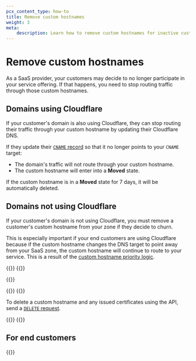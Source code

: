 ```yaml
---
pcx_content_type: how-to
title: Remove custom hostnames
weight: 3
meta:
    description: Learn how to remove custom hostnames for inactive customers.
---
```


# Remove custom hostnames

As a SaaS provider, your customers may decide to no longer participate in your service offering. If that happens, you need to stop routing traffic through those custom hostnames.

## Domains using Cloudflare

If your customer's domain is also using Cloudflare, they can stop routing their traffic through your custom hostname by updating their Cloudflare DNS.

If they update their [`CNAME` record](/cloudflare-for-platforms/cloudflare-for-saas/start/getting-started/#step-3--have-customer-create-cname-record) so that it no longer points to your `CNAME` target:

- The domain's traffic will not route through your custom hostname.
- The custom hostname will enter into a **Moved** state.

If the custom hostname is in a **Moved** state for 7 days, it will be automatically deleted.

## Domains not using Cloudflare

If your customer's domain is not using Cloudflare, you must remove a customer's custom hostname from your zone if they decide to churn.

This is especially important if your end customers are using Cloudflare because if the custom hostname changes the DNS target to point away from your SaaS zone, the custom hostname will continue to route to your service. This is a result of the [custom hostname priority logic](/ssl/reference/certificate-and-hostname-priority/#hostname-priority-ssl-for-saas).

{{<tabs labels="Dashboard | API">}}
{{<tab label="dashboard" no-code="true">}}
 
{{<render file="_delete-custom-hostname-dash.md">}}
 
{{</tab>}}
{{<tab label="api" no-code="true">}}
 
To delete a custom hostname and any issued certificates using the API, send a [`DELETE` request](/api/operations/custom-hostname-for-a-zone-delete-custom-hostname-(-and-any-issued-ssl-certificates)).
 
{{</tab>}}
{{</tabs>}}

## For end customers

{{<render file="_saas-customer-churn.md">}}